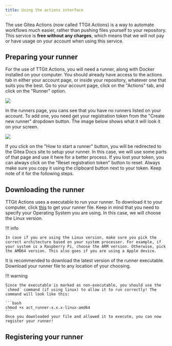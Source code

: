 ```yaml
---
title: Using the actions interface
---
```


The use Gitea Actions (now called TTGit Actions) is a way to automate workflows much easier, rather than pushing files yourself to your repository. This service is **free without any charges**, which means that we will not pay or have usage on your account when using this service.

## Preparing your runner

For the use of TTGit Actions, you will need a runner, along with Docker installed on your computer. You should already have access to the actions tab in either your account page, or inside your repository, whatever one that suits you the best. Go to your account page, click on the "Actions" tab, and click on the "Runner" option.


![](/images/Actions_runner1.PNG)

In the runners page, you cans see that you have no runners listed on your account. To add one, you need get your registration token from the "Create new runner" dropdown button. The image below shows what it will look it on your screen.

![](/images/Actions_runner2.PNG)

If you click on the "How to start a runner" button, you will be redirected to the Gitea Docs site to setup your runner. In this case, we will use some parts of that page and use it here for a better process. If you lost your token, you can always click on the "Reset registration token" button to reset. Always make sure you copy it using the clipboard button next to your token. Keep note of it for the following steps.

## Downloading the runner

TTGit Actions uses a executable to run your runner. To download it to your computer, click [this](https://dl.gitea.com/act\_runner/) to get your runner file. Keep in mind that you need to specify your Operating System you are using. In this case, we will choose the Linux version.


!!! info

    In case if you are using the Linux version, make sure you pick the correct architecture based on your system processer. For example, if your system is a Raspberry Pi, choose the ARM version. Otherwise, pick the AMD64 version. This also goes if you are using a Apple device.


It is recommended to download the latest version of the runner executable. Download your runner file to any location of your choosing.

!!! warning

    Since the executable is marked as non-executable, you should use the `chmod` command (if using linux) to allow it to run correctly! The command will look like this:

    ```bash
    chmod +x act_runner-x.x.x-linux-amd64
    ```
    Once you downloaded your file and allowed it to execute, you can now register your runner!

## Registering your runner